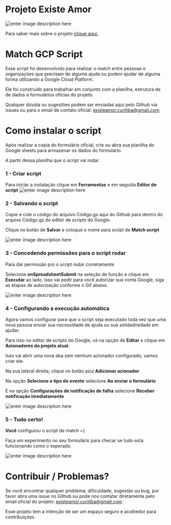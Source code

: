 # Projeto Existe Amor
![enter image description here](https://i.imgur.com/Nevxi8a.jpg)

Para saber mais sobre o projeto [clique aqui.](https://sites.google.com/view/existeamoremcuritiba)
# Match GCP Script
Esse script foi desenvolvido para realizar o match entre pessoas e organizações que precisam de alguma ajuda ou podem ajudar de alguma forma utilizando a Google Cloud Platform.

Ele foi construído para trabalhar em conjunto com a planilha, estrutura de de dados e formulários oficias do projeto.

Qualquer dúvida ou sugestões podem ser enviadas aqui pelo Github via issues ou para o email de contato oficial: existeamor.curitiba@gmail.com

# Como instalar o script

Após realizar a copia do formulário oficial, crie ou abra sua planilha do Google sheets para armazenar os dados do formulário.

A partir dessa planilha que o script vai rodar.

### 1 - Criar script
Para iniciar a instalação clique em **Ferramentas** e em seguida **Editor de script**
![enter image description here](https://lh3.googleusercontent.com/30--oPmE7YaxIocRa-SUiEoC6dPuaJfNkwA-_phoxxwkuzCcD-8VJqOLWhKjd-cc5is1zGND-GcmGdWUKGnA6J_9UExVDmE2SzuorB3VOa9zcMjPVufL76vBe5VyjqshCCTdF7NiANHjxz58susokOx52Ug3qqTpE768cyK6PVfkDUyX70u9snDrFQNSyH1h9LpwSJUY3JlvZ8z6Qi-OxH99qvRqQ-G2kct22AzRZbLc64c86DHSXNA-DRwH7Tazd01fRSy97C9_YKBO4O4hAWW_YDqP0uryAdmMgE2t9GdtaZqdX8D4V8YVcDaIfeZuaMJe3y7TgafIhu4xuyp0GkwObUAKWsNxBtGqYRNoYychfId9lbqbQVA-Xg4GaGLstQuxQrw_8R4fQU97e5p6lhuqaJuc_Be96YCV6o_60qSSVVfmyvug4nGs6ik1GA-IsTeSgzdECJwTbuDMg8dvtULzQVZRiJauk4QDJuu_TOO9KOgW-NiRRDQkB7YLd-6TkElIpRDl23yKKJQLfCmrsyn1mDFcZUOT3ssMt5LizsuGzRF1Y0DsJu1bFPyPI3VtH04O3J9FlOKwF69xISqNz999A0vG5OFlBH3jieXsnaz41opD_tCL4AIUElfofHjGiYnxxXEoZohTmlzRMPNXNua58fMJ_ya3LPlW5iBPJ43JXIYaPK4wZwD_iONrKQ=w345-h478-no)

### 2 - Salvando o script
Copie e cole o código do arquivo Código.gs aqui do Github para dentro do arquivo Código.gs do editor de scripts do Google.

Clique no botão de **Salvar** e coloque o nome para script de **Match script**

![enter image description here](https://lh3.googleusercontent.com/akq_eIp0isYgq5No-Tz9HTRLUmSuwnbroZ_RDCJOelus3116d5SnV4Qet4CZwecxvqSC9syHv_iXG9vjnToAwEiF5Q2TCK2QkM-D9_fd9Jy3guR41drFJTXsGcXjNwf_hWQyJm9QQuunj0zGotPleto5LGiSUzr4IM9_gcNXodK2P4Z2AHGoAT7t9dPH8xm9rKjfjn7bIhbMXcFINXbLjXJx47kXPuYiq3ynr2yWKytuy3EnLmCvyEdwO2ogBzZTRLNpdsdiaGWje7HaceksN0pdT1epuMj7YAw6vcvuVtQe4sCcsGWGeeEmQ_Uj14X-BeEFj70wapYk5h6U0oNmJSgiOwu_PaX5092e13LGWgDXRVunG6LD-1IeleugrwEa_ovWqEK0zIJeU80SxKilxBUVhpIRQM95i6EFVm5fcivbRVMOTMjJEYtvfFtx8BU4YICyIQGMJUu4Sba9vtTxMPPJa5QM_yO7BnFU7bovE-Uv8UrhgONRuvbSjz2cTNaYTpFig3gDsb-fKfNyHg5w4OgeIRtkrGgRRvtcDplO2-_i7xxaLqbZ-X2cB5qMV_7yaNIbFYKzgxqWAyXju4zqBL53blrc8citnCc__7aCQX6sduSntFQJ9XF_Ow4kkpyhFGegLKwQXxRSykoLyd6YtNwmgeZq7AFJSwUxVyBtvoURxbc-Kze5p4JtVY68QeWuUpxBAoL6eS_eV062XnlblGecDkC1iaX_fu0D3IEZRVi5VDK58_1PNqw=w1596-h860-no)


### 3 - Concedendo permissões para o script rodar
Para dar permissão pro o script rodar corretamente

Selecione **onSpreadsheetSubmit** na seleção de função e clique em **Executar** ao lado, isso vai pedir para você autorizar sua conta Google, siga as etapas de autorização conforme o Gif abaixo.

![enter image description here](https://lh3.googleusercontent.com/nSgL-n8ddrBbFf_KAukiBx3XS7c4XZetKJJNqB_mD2GJKmmTHwGlD63ysytWjnn5sUA1bHqTtzOT8-ggo0AwlTeR_QE8DwDBZpqchV00nmc-PKp6qWdtHzcPhtbk3SzzbGjrGy-O-9NYHqjYuhw6x1_EJNqKD00X3Npz5dNRanelMfBOdEQC3q2RHS5qRXytPFCINylcW2QLfPOfhvS27fwANpvpzrpbMICaXFJaYbjIzsAcfXqWZna5qhgcsB8tK9MGOupP9_Hcr4SUQ7IV72P39wGcFIPu9wLXC69yuDL97TNJiy5myFPOlr1zK4bdOauSfZvhYFimqbSrXeZZPJGXo9X4-huSQhkZ4GlkhxLM9cAX2hlfcJiH6yg3deAk9xQjFLf_00-DW16LgJsDRmHrGq9aCO308uB4bO9fSYYn_a7mZoiM9zARuseztG-M5w0b3BShSU7uLuz9Gvc38hhyawg5jCGP-153aY85shwAHuAjx33AA-HEvYszGyE-zmwIBbl-UjL8PyfSbPGqSkD2aRantTcyY3XqRC2Jm4JsvpVNaGWUMt1iYDZJPSxFEcL4oXowSQx6CBS8pR9JrruqvnECWuCUm0HDik0_BaH5AvpSE2KVXcmsyDMj2dl-dhKLx18AacCvUZknNQyex58QkoXdAC2WUMGWFGnHKY7L4iQrCMvsnPhz51V33z-LnXErvqrDOjwVCkMQzh7DbFOto2lvJo9rXP86Nb0HeaED2q2xqkrc9dU=w1667-h930-no)

### 4 - Configurando a execução automática
Agora vamos configurar para que o script seja executado toda vez que uma nova pessoa enviar sua necessidade de ajuda ou sua solidadriedade em ajudar.

Para isso no editor de scripts do Google, vá na opção de **Editar** e clique em **Acionadores do projeto atual**.

Isso vai abrir uma nova aba sem nenhum acionador configurado, vamos criar ele.

Na sua lateral direita, clique no botão azul **Adicionar acionador**

Na opção **Selecione o tipo de evento** selecione **Ao enviar o formulário**

E na opção **Configurações de notificação de falha** selecione **Receber notificação imediatamente**


![enter image description here](https://lh3.googleusercontent.com/m01m5RkGOsZBy_RwQUf0WTFgTDYjqc6wXNd5ksksPBcUaRRqBme1KP10xUdra3EuFaqTIQLCXZtZUQ_mhHp7wyejeZv2qFKlrdmkv5DXe86QVoXoQbN-KEpjRwc4rvu1TuvYctVGfDRpuVnIsfK7lk8EbUcqtx3NXElEvJFQpnEsRIilwAqUYYmQI4AUVTUu9G9B3nAedKYO7wIcA19IOXC8vYKuGSukgXASEQSh9--7ZpswjwAH1nq2vC4Y0MenYbBonPB0lI_QFksa9L6rWwVjvAu6Q-OGHWnM3H4GpiNie6xnYH_z8p0ekSSHxsMzl7kt_-nuAUzAllxaain0oLKQ6GnJcpyYJSHP8Y-76eosvEzFmqLAx0dh4l0163frBBfjjxMoGXfjg3v4m0CUlpQEVueMChXC21pHOvV2bzlut1bkFI5NpW25zZr1lGmO_QSxg6D0Mh6U1MON5DDNFY8aLVmS8hTsA48iIQnrWOLKBkTRUAOa4uMGnUSUD5vM0JVZg44LAqw9MrfXprfMAnuoPcQF7pAZnj1W9X8Av67InbBwZTEeX-lMsyVJPlKTFsw8tMHA8n6KRj9qpIn8ylPERfipE29WPBrGhw0fmuzGqJFgQEBql3mO5aPO00MzTrz6T8X271wrlDIDuvZwdjCtZvx7HqC79NpTAZbjS3yFCQWjcenMEj8Wi0yBzTOEdL49S01mkctdSvOpG7nZsa5QRbCJqiPhtCl8Aex3hl1dAAxqX_OlrWQ=w1846-h932-no)

### 5 - Tudo certo!
**Você** configurou o script de match =)

Faça um experimento no seu formulário para checar se tudo esta funcionando como o esperado.

![enter image description here](https://i.imgur.com/m6Z9hCE.jpg)

# Contribuir / Problemas?

Se você encontrar qualquer problema, dificuldade, sugestão ou bug, por favor abra uma issue no Github ou pode nos contatar diretamente pelo email oficial do projeto: existeamor.curitiba@gmail.com

Esse projeto tem a intenção de ser um espaço seguro e acolhedor para contribuições.
